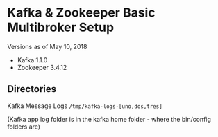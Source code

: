 # Kafka & Zookeeper Basic Multibroker Setup

Versions as of May 10, 2018 
* Kafka 1.1.0
* Zookeeper 3.4.12

## Directories
Kafka Message Logs
`/tmp/kafka-logs-[uno,dos,tres]`

(Kafka app log folder is in the kafka home folder - where the bin/config folders are)



